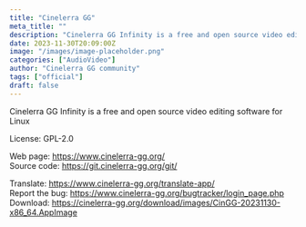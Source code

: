 ```yaml
---
title: "Cinelerra GG"
meta_title: ""
description: "Cinelerra GG Infinity is a free and open source video editing software for Linux"
date: 2023-11-30T20:09:00Z
image: "/images/image-placeholder.png"
categories: ["AudioVideo"]
author: "Cinelerra GG community"
tags: ["official"]
draft: false
---
```


Cinelerra GG Infinity is a free and open source video editing software for Linux

License: GPL-2.0

Web page: https://www.cinelerra-gg.org/  
Source code: https://git.cinelerra-gg.org/git/

Translate: https://www.cinelerra-gg.org/translate-app/  
Report the bug: https://www.cinelerra-gg.org/bugtracker/login_page.php  
Download: https://cinelerra-gg.org/download/images/CinGG-20231130-x86_64.AppImage
